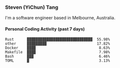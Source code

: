 ### Steven (YiChun) Tang

I'm a software engineer based in Melbourne, Australia.

#### Personal Coding Activity (past 7 days)
```
Rust      ▓▓▓▓▓▓▓▓▓▓▓▓▓▓▓▓▓▓▓▓▓▓▓▓▓▓▓▓▓▓  55.98%
other     ▓▓▓▓▓▓▓▓▓                       17.82%
Docker    ▓▓▓▓                             8.63%
Makefile  ▓▓▓▓                             7.98%
Bash      ▓▓▓                              6.46%
TOML      ▓                                3.13%
```
